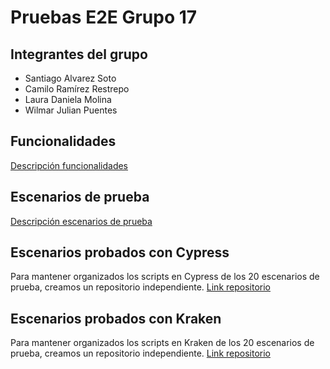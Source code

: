 # Pruebas E2E Grupo 17

## Integrantes del grupo
- Santiago Alvarez Soto
- Camilo Ramírez Restrepo
- Laura Daniela Molina
- Wilmar Julian Puentes

## Funcionalidades
[Descripción funcionalidades](https://github.com/Molvilada/Pruebas_E2E_Grupo_17/wiki/Funcionalidades)

## Escenarios de prueba
[Descripción escenarios de prueba](https://github.com/Molvilada/Pruebas_E2E_Grupo_17/wiki/Escenarios-de-prueba)

## Escenarios probados con Cypress

Para mantener organizados los scripts en Cypress de los 20 escenarios de prueba, creamos un repositorio independiente. [Link repositorio](https://github.com/Molvilada/Pruebas_E2E_Cypress)

## Escenarios probados con Kraken

Para mantener organizados los scripts en Kraken de los 20 escenarios de prueba, creamos un repositorio independiente. [Link repositorio](https://github.com/Molvilada/Pruebas_E2E_Kraken)
